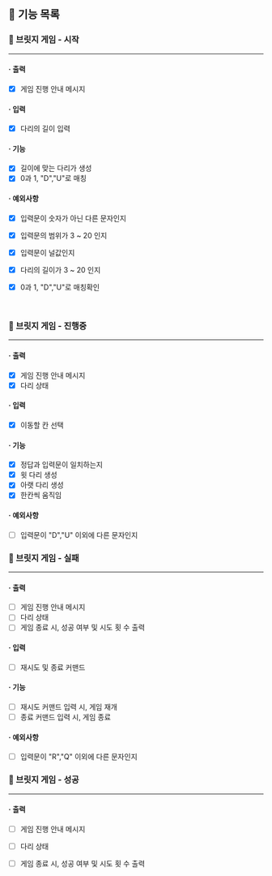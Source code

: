 ## 🚀 기능 목록

### 🔽 브릿지 게임 - 시작

***

#### · 출력

- [x] 게임 진행 안내 메시지

#### · 입력

- [x] 다리의 길이 입력

#### · 기능

- [x] 길이에 맞는 다리가 생성
- [x] 0과 1, "D","U"로 매칭

#### · 예외사항

- [x] 입력문이 숫자가 아닌 다른 문자인지
- [x] 입력문의 범위가 3 ~ 20 인지
- [x] 입력문이 널값인지
- [x] 다리의 길이가 3 ~ 20 인지
- [x] 0과 1, "D","U"로 매칭확인

  <br>

### 🔽 브릿지 게임 - 진행중

***

#### · 출력

- [x] 게임 진행 안내 메시지
- [x] 다리 상태

#### · 입력

- [x] 이동할 칸 선택

#### · 기능

- [x] 정답과 입력문이 일치하는지
- [x] 윗 다리 생성
- [x] 아랫 다리 생성
- [x] 한칸씩 움직임

#### · 예외사항

- [ ] 입력문이 "D","U" 이외에 다른 문자인지
  <br>

### 🔽 브릿지 게임 - 실패

***

#### · 출력

- [ ] 게임 진행 안내 메시지
- [ ] 다리 상태
- [ ] 게임 종료 시, 성공 여부 및 시도 횟 수 출력

#### · 입력

- [ ] 재시도 및 종료 커맨드

#### · 기능

- [ ] 재시도 커맨드 입력 시, 게임 재개
- [ ] 종료 커맨드 입력 시, 게임 종료

#### · 예외사항

- [ ] 입력문이 "R","Q" 이외에 다른 문자인지
  <br>

### 🔽 브릿지 게임 - 성공

***

#### · 출력

- [ ] 게임 진행 안내 메시지
- [ ] 다리 상태
- [ ] 게임 종료 시, 성공 여부 및 시도 횟 수 출력

  <br>
